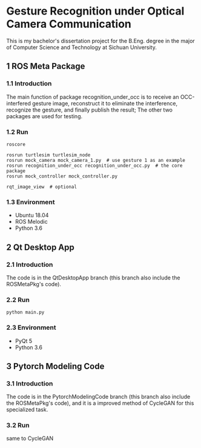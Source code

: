 # Gesture Recognition under Optical Camera Communication

This is my bachelor's dissertation project for the B.Eng. degree in the major of Computer Science and Technology at Sichuan University.

## 1 ROS Meta Package

### 1.1 Introduction

The main function of package recognition_under_occ is to receive an OCC-interfered gesture image, reconstruct it to eliminate the interference, recognize the gesture, and finally publish the result; The other two packages are used for testing. 

### 1.2 Run

```shell
roscore

rosrun turtlesim turtlesim_node
rosrun mock_camera mock_camera_1.py  # use gesture 1 as an example
rosrun recognition_under_occ recognition_under_occ.py  # the core package
rosrun mock_controller mock_controller.py

rqt_image_view  # optional
```

### 1.3 Environment

- Ubuntu 18.04
- ROS Melodic
- Python 3.6

## 2 Qt Desktop App

### 2.1 Introduction

The code is in the QtDesktopApp branch (this branch also include the ROSMetaPkg's code).

### 2.2 Run

```shell
python main.py
```

### 2.3 Environment

- PyQt 5
- Python 3.6

## 3 Pytorch Modeling Code

### 3.1 Introduction

The code is in the PytorchModelingCode branch (this branch also include the ROSMetaPkg's code), and it is a improved method of CycleGAN for this specialized task.

### 3.2 Run

same to CycleGAN

